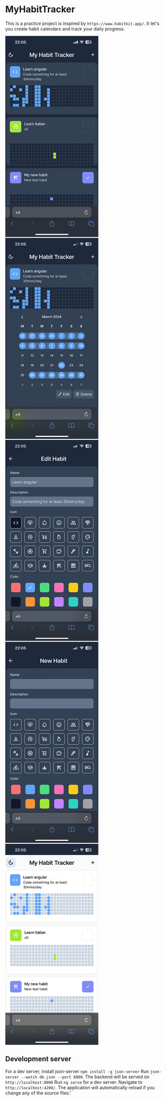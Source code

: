 # MyHabitTracker

This is a practice project is inspired by `https://www.habitkit.app/`.
It let's you create habit calendars and track your daily progress.

![List of all habits](/assets/habit_list.PNG "List of all habits")
![Expanded habit with a calendar](/assets/expanded_habit.PNG "Expanded habit with a calendar")
![Edit habit view](/assets/edit_habit.PNG "Edit habit view")
![New habit view](/assets/new_habit.PNG "New habit view")
![Light  theme](/assets/light_theme.PNG "Light  theme")

## Development server

For a dev server, install json-server `npm install -g json-server`
Run `json-server --watch db.json --port 8000`. The backend will be served on `http://localhost:8000`
Run `ng serve` for a dev server. Navigate to `http://localhost:4200/`. The application will automatically reload if you change any of the source files.'
